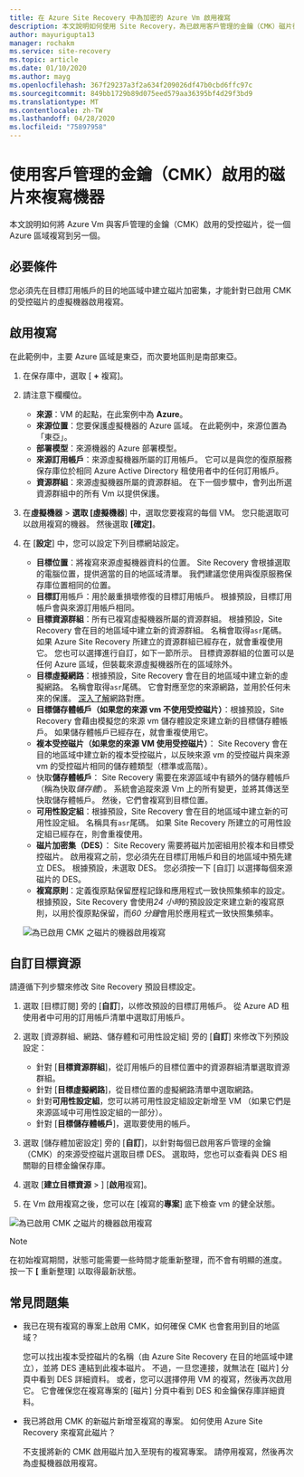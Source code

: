 ```yaml
---
title: 在 Azure Site Recovery 中為加密的 Azure Vm 啟用複寫
description: 本文說明如何使用 Site Recovery，為已啟用客戶管理的金鑰（CMK）磁片從一個 Azure 區域複寫到另一個虛擬機器的 Vm 設定複寫。
author: mayurigupta13
manager: rochakm
ms.service: site-recovery
ms.topic: article
ms.date: 01/10/2020
ms.author: mayg
ms.openlocfilehash: 367f29237a3f2a634f209026df47b0cbd6ffc97c
ms.sourcegitcommit: 849bb1729b89d075eed579aa36395bf4d29f3bd9
ms.translationtype: MT
ms.contentlocale: zh-TW
ms.lasthandoff: 04/28/2020
ms.locfileid: "75897958"
---
```

# <a name="replicate-machines-with-customer-managed-keys-cmk-enabled-disks"></a>使用客戶管理的金鑰（CMK）啟用的磁片來複寫機器

本文說明如何將 Azure Vm 與客戶管理的金鑰（CMK）啟用的受控磁片，從一個 Azure 區域複寫到另一個。

## <a name="prerequisite"></a>必要條件
您必須先在目標訂用帳戶的目的地區域中建立磁片加密集，才能針對已啟用 CMK 的受控磁片的虛擬機器啟用複寫。

## <a name="enable-replication"></a>啟用複寫

在此範例中，主要 Azure 區域是東亞，而次要地區則是南部東亞。

1. 在保存庫中，選取 [ **+** 複寫]。
2. 請注意下欄欄位。
    - **來源**：VM 的起點，在此案例中為 **Azure**。
    - **來源位置**：您要保護虛擬機器的 Azure 區域。 在此範例中，來源位置為「東亞」。
    - **部署模型**：來源機器的 Azure 部署模型。
    - **來源訂用帳戶**：來源虛擬機器所屬的訂用帳戶。 它可以是與您的復原服務保存庫位於相同 Azure Active Directory 租使用者中的任何訂用帳戶。
    - **資源群組**：來源虛擬機器所屬的資源群組。 在下一個步驟中，會列出所選資源群組中的所有 Vm 以提供保護。

3. 在**虛擬機器** > **選取 [虛擬機器**] 中，選取您要複寫的每個 VM。 您只能選取可以啟用複寫的機器。 然後選取 **[確定]**。

4. 在 [**設定**] 中，您可以設定下列目標網站設定。

    - **目標位置**：將複寫來源虛擬機器資料的位置。 Site Recovery 會根據選取的電腦位置，提供適當的目的地區域清單。 我們建議您使用與復原服務保存庫位置相同的位置。
    - **目標訂**用帳戶：用於嚴重損壞修復的目標訂用帳戶。 根據預設，目標訂用帳戶會與來源訂用帳戶相同。
    - **目標資源群組**：所有已複寫虛擬機器所屬的資源群組。 根據預設，Site Recovery 會在目的地區域中建立新的資源群組。 名稱會取得`asr`尾碼。 如果 Azure Site Recovery 所建立的資源群組已經存在，就會重複使用它。 您也可以選擇進行自訂，如下一節所示。 目標資源群組的位置可以是任何 Azure 區域，但裝載來源虛擬機器所在的區域除外。
    - **目標虛擬網路**：根據預設，Site Recovery 會在目的地區域中建立新的虛擬網路。 名稱會取得`asr`尾碼。 它會對應至您的來源網路，並用於任何未來的保護。 [深入了解](site-recovery-network-mapping-azure-to-azure.md)網路對應。
    - **目標儲存體帳戶（如果您的來源 vm 不使用受控磁片）**：根據預設，Site Recovery 會藉由模擬您的來源 vm 儲存體設定來建立新的目標儲存體帳戶。 如果儲存體帳戶已經存在，就會重複使用它。
    - **複本受控磁片（如果您的來源 VM 使用受控磁片）**： Site Recovery 會在目的地區域中建立新的複本受控磁片，以反映來源 vm 的受控磁片與來源 vm 的受控磁片相同的儲存體類型（標準或高階）。
    - 快取**儲存體帳戶**： Site Recovery 需要在來源區域中有額外的儲存體帳戶（稱為快取*儲存體*）。 系統會追蹤來源 Vm 上的所有變更，並將其傳送至快取儲存體帳戶。 然後，它們會複寫到目標位置。
    - **可用性設定組**：根據預設，Site Recovery 會在目的地區域中建立新的可用性設定組。 名稱具有`asr`尾碼。 如果 Site Recovery 所建立的可用性設定組已經存在，則會重複使用。
    - **磁片加密集（DES）**： Site Recovery 需要將磁片加密組用於複本和目標受控磁片。 啟用複寫之前，您必須先在目標訂用帳戶和目的地區域中預先建立 DES。 根據預設，未選取 DES。 您必須按一下 [自訂] 以選擇每個來源磁片的 DES。
    - **複寫原則**：定義復原點保留歷程記錄和應用程式一致快照集頻率的設定。 根據預設，Site Recovery 會使用*24 小時*的預設設定來建立新的複寫原則，以用於復原點保留，而*60 分鐘*會用於應用程式一致快照集頻率。

    ![為已啟用 CMK 之磁片的機器啟用複寫](./media/azure-to-azure-how-to-enable-replication-cmk-disks/cmk-enable-dr.png)

## <a name="customize-target-resources"></a>自訂目標資源

請遵循下列步驟來修改 Site Recovery 預設目標設定。

1. 選取 [目標訂閱] 旁的 [**自訂**]，以修改預設的目標訂用帳戶。 從 Azure AD 租使用者中可用的訂用帳戶清單中選取訂用帳戶。

2. 選取 [資源群組、網路、儲存體和可用性設定組] 旁的 [**自訂**] 來修改下列預設設定：
    - 針對 [**目標資源群組**]，從訂用帳戶的目標位置中的資源群組清單選取資源群組。
    - 針對 [**目標虛擬網路**]，從目標位置的虛擬網路清單中選取網路。
    - 針對**可用性設定組**，您可以將可用性設定組設定新增至 VM （如果它們是來源區域中可用性設定組的一部分）。
    - 針對 [**目標儲存體帳戶**]，選取要使用的帳戶。

3. 選取 [儲存體加密設定] 旁的 [**自訂**]，以針對每個已啟用客戶管理的金鑰（CMK）的來源受控磁片選取目標 DES。 選取時，您也可以查看與 DES 相關聯的目標金鑰保存庫。

4. 選取 [**建立目標資源** > ] [**啟用**複寫]。
5. 在 Vm 啟用複寫之後，您可以在 [複寫的**專案**] 底下檢查 vm 的健全狀態。

![為已啟用 CMK 之磁片的機器啟用複寫](./media/azure-to-azure-how-to-enable-replication-cmk-disks/cmk-customize-target-disk-properties.png)

>[!NOTE]
>在初始複寫期間，狀態可能需要一些時間才能重新整理，而不會有明顯的進度。 按一下 **[** 重新整理] 以取得最新狀態。

## <a name="faqs"></a>常見問題集

* 我已在現有複寫的專案上啟用 CMK，如何確保 CMK 也會套用到目的地區域？

    您可以找出複本受控磁片的名稱（由 Azure Site Recovery 在目的地區域中建立），並將 DES 連結到此複本磁片。 不過，一旦您連接，就無法在 [磁片] 分頁中看到 DES 詳細資料。 或者，您可以選擇停用 VM 的複寫，然後再次啟用它。 它會確保您在複寫專案的 [磁片] 分頁中看到 DES 和金鑰保存庫詳細資料。

* 我已將啟用 CMK 的新磁片新增至複寫的專案。 如何使用 Azure Site Recovery 來複寫此磁片？

    不支援將新的 CMK 啟用磁片加入至現有的複寫專案。 請停用複寫，然後再次為虛擬機器啟用複寫。

